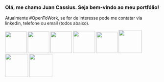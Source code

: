 ### Olá, me chamo Juan Cassius. Seja bem-vindo ao meu portfólio!

Atualmente #OpenToWork, se for de interesse pode me contatar via linkedin, telefone ou email (todos abaixo). 

<div>
  <img height="70px" src="https://cdn.jsdelivr.net/gh/devicons/devicon/icons/html5/html5-original.svg" />
  <img height="70px" src="https://cdn.jsdelivr.net/gh/devicons/devicon/icons/css3/css3-original.svg" />
  <img height="70px" src="https://cdn.jsdelivr.net/gh/devicons/devicon/icons/javascript/javascript-original.svg" />
  <img height="72px" src="https://cdn.jsdelivr.net/gh/devicons/devicon/icons/react/react-original.svg" />
  <img height="69px"  src="https://cdn.jsdelivr.net/gh/devicons/devicon/icons/jest/jest-plain.svg" />
  <img height="75px" src="https://cdn.jsdelivr.net/gh/devicons/devicon/icons/bootstrap/bootstrap-original.svg" />
  <img height="75px" src="https://cdn.jsdelivr.net/gh/devicons/devicon/icons/sass/sass-original.svg" />
  <img height="75px" src="https://cdn.jsdelivr.net/gh/devicons/devicon/icons/tailwindcss/tailwindcss-plain.svg" />
<!-- Novas ferramentas em breve... -->
</div>
<div>
  
</div>
